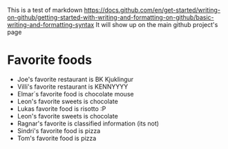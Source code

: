 This is a test of markdown
https://docs.github.com/en/get-started/writing-on-github/getting-started-with-writing-and-formatting-on-github/basic-writing-and-formatting-syntax
It will show up on the main github project's page

# Favorite foods
* Joe's favorite restaurant is BK Kjuklingur
* Villi's favorite restaurant is KENNYYYY
* Elmar´s favorite food is chocolate mouse
* Leon's favorite sweets is chocolate
* Lukas favorite food is risotto :P
* Leon's favorite sweets is chocolate
* Ragnar's favorite is classified information (its not)
* Sindri's favorite food is pizza
* Tom's favorite food is pizza 
